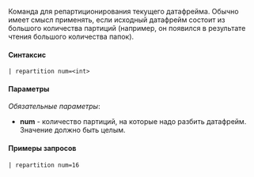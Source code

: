Команда для репартиционирования текущего датафрейма. Обычно имеет смысл применять, если исходный датафрейм состоит 
из большого количества партиций (например, он появился в результате чтения большого количества папок).

#### Синтаксис

```
| repartition num=<int>
```

#### Параметры

_Обязательные параметры_:

- **num** - количество партиций, на которые надо разбить датафрейм. Значение должно быть целым.

#### Примеры запросов

```
| repartition num=16 
```